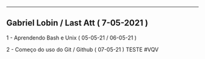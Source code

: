 ---------------------------------------------
Gabriel Lobin / Last Att ( 7-05-2021 )
---------------------------------------------
1 - Aprendendo Bash e Unix ( 05-05-21 / 06-05-21 )

2 - Começo do uso do Git / Github ( 07-05-21 )
 TESTE
#VQV 
